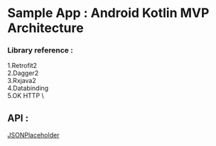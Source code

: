 # Sample App : Android Kotlin MVP Architecture

### Library reference :
1.Retrofit2 \
2.Dagger2 \
3.Rxjava2 \
4.Databinding \
5.OK HTTP \

## API :
[JSONPlaceholder](https://jsonplaceholder.typicode.com)
